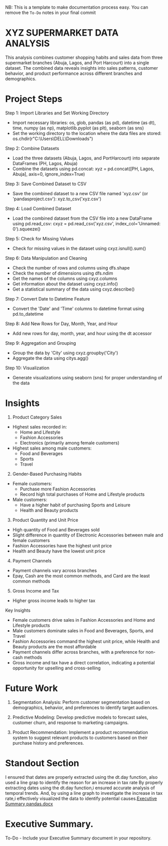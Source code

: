 NB: This is a template to make documentation process easy. You can remove the `To-Do` notes in your final commit

# XYZ SUPERMARKET DATA ANALYSIS

This analysis combines customer shopping habits and sales data from three supermarket branches (Abuja, Lagos, and Port Harcourt) into a single dataset. The combined data reveals insights into sales patterns, customer behavior, and product performance across different branches and demographics.

# Project Steps

Step 1: Import Libraries and Set Working Directory

- Import necessary libraries: os, glob, pandas (as pd), datetime (as dt), time, numpy (as np), matplotlib.pyplot (as plt), seaborn (as sns)
- Set the working directory to the location where the data files are stored: os.chdir(r"C:\Users\DELL\Downloads")

Step 2: Combine Datasets

- Load the three datasets (Abuja, Lagos, and PortHarcourt) into separate DataFrames (PH, Lagos, Abuja)
- Combine the datasets using pd.concat: xyz = pd.concat([PH, Lagos, Abuja], axis=0, ignore_index=True)

Step 3: Save Combined Dataset to CSV

- Save the combined dataset to a new CSV file named 'xyz.csv' (or 'pandasproject.csv'): xyz.to_csv('xyz.csv')

Step 4: Load Combined Dataset

- Load the combined dataset from the CSV file into a new DataFrame using pd.read_csv: cxyz = pd.read_csv('xyz.csv', index_col='Unnamed: 0').squeeze()

Step 5: Check for Missing Values

- Check for missing values in the dataset using cxyz.isnull().sum()

Step 6: Data Manipulation and Cleaning

- Check the number of rows and columns using dfs.shape
- Check the number of dimensions using dfs.ndim
- Get the names of the columns using cxyz.columns
- Get information about the dataset using cxyz.info()
- Get a statistical summary of the data using cxyz.describe()

Step 7: Convert Date to Datetime Feature

- Convert the 'Date' and 'Time' columns to datetime format using pd.to_datetime

Step 8: Add New Rows for Day, Month, Year, and Hour

- Add new rows for day, month, year, and hour using the dt accessor

Step 9: Aggregation and Grouping

- Group the data by 'City' using cxyz.groupby('City')
- Aggregate the data using citys.agg()

Step 10: Visualization

- Generate visualizations using seaborn (sns) for proper understanding of the data


# Insights

1. Product Category Sales

- Highest sales recorded in:
    - Home and Lifestyle
    - Fashion Accessories
    - Electronics (primarily among female customers)
- Highest sales among male customers:
    - Food and Beverages
    - Sports
    - Travel

2. Gender-Based Purchasing Habits

- Female customers:
    - Purchase more Fashion Accessories
    - Record high total purchases of Home and Lifestyle products
- Male customers:
    - Have a higher habit of purchasing Sports and Leisure
    - Health and Beauty products

3. Product Quantity and Unit Price

- High quantity of Food and Beverages sold
- Slight difference in quantity of Electronic Accessories between male and female customers
- Fashion Accessories have the highest unit price
- Health and Beauty have the lowest unit price

4. Payment Channels

- Payment channels vary across branches
- Epay, Cash are the most common methods, and Card are the least common methods

5. Gross Income and Tax

- Higher gross income leads to higher tax

Key Insights

- Female customers drive sales in Fashion Accessories and Home and Lifestyle products
- Male customers dominate sales in Food and Beverages, Sports, and Travel
- Fashion Accessories command the highest unit price, while Health and Beauty products are the most affordable
- Payment channels differ across branches, with a preference for non-cash methods
- Gross income and tax have a direct correlation, indicating a potential opportunity for upselling and cross-selling

# Future Work

1. Segmentation Analysis: Perform customer segmentation based on demographics, behavior, and preferences to identify target audiences.

2. Predictive Modeling: Develop predictive models to forecast sales, customer churn, and response to marketing campaigns.

3. Product Recommendation: Implement a product recommendation system to suggest relevant products to customers based on their purchase history and preferences.
   
# Standout Section

I ensured that dates are properly extracted using the dt.day function, also used a line grap to identify the reason for an increase in tax rate By properly extracting dates using the dt.day function,i ensured accurate analysis of temporal trends. And, by using a line graph to investigate the increase in tax rate,i effectively visualized the data to identify potential causes.[Executive Summary pandas.docx](https://github.com/user-attachments/files/16947879/Executive.Summary.pandas.docx)



# Executive Summary.

To-Do - Include your Executive Summary document in your repository.
